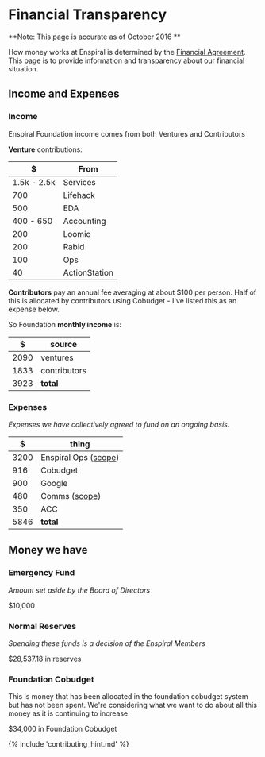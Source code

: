 # Financial Transparency

**Note: This page is accurate as of October 2016 **

How money works at Enspiral is determined by the [Financial Agreement](http://handbook.enspiral.com/financial_agreement.html). This page is to provide information and transparency about our financial situation.
## Income and Expenses

### Income
Enspiral Foundation income comes from both Ventures and Contributors

__Venture__ contributions:

| $ | From |
|---|---|
| 1.5k - 2.5k | Services |
| 700 | Lifehack |
| 500 | EDA |
| 400 - 650 | Accounting |
| 200 | Loomio |
| 200  | Rabid |
| 100 | Ops |
| 40  | ActionStation |

__Contributors__ pay an annual fee averaging at about $100 per person. Half of this is allocated by contributors using Cobudget - I've listed this as an expense below.

So Foundation __monthly income__ is:

| $ | source |
|---|---|
| 2090 | ventures |
| 1833 | contributors |
| 3923 | __total__ |

### Expenses

*Expenses we have collectively agreed to fund on an ongoing basis.*

| $ | thing |
|---|---|
| 3200 | Enspiral Ops ([scope](ops-scope.html))|
| 916 | Cobudget |
| 900 | Google |
| 480 | Comms ([scope](comms-role.html)) |
| 350 | ACC |
| 5846 | __total__ |

## Money we have

### Emergency Fund
*Amount set aside by the Board of Directors*

$10,000

### Normal Reserves
*Spending these funds is a decision of the Enspiral Members*

$28,537.18 in reserves

### Foundation Cobudget
This is money that has been allocated in the foundation cobudget system but has not been spent. We're considering what we want to do about all this money as it is continuing to increase.

$34,000 in Foundation Cobudget

{% include 'contributing_hint.md' %}
